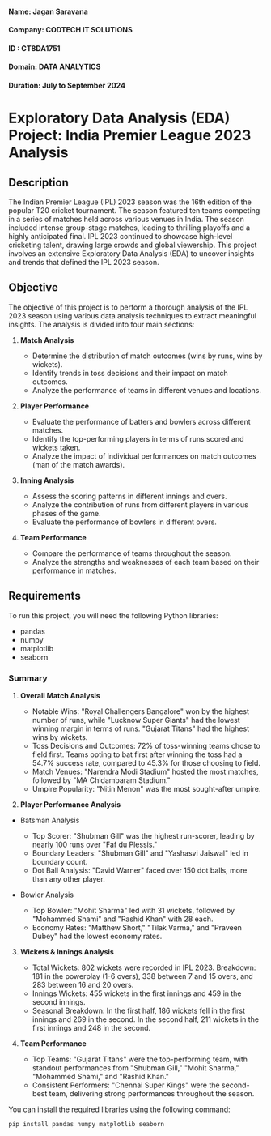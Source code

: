 #### Name: Jagan Saravana

#### Company: CODTECH IT SOLUTIONS

#### ID : CT8DA1751

#### Domain: DATA ANALYTICS

#### Duration: July to September 2024

# Exploratory Data Analysis (EDA) Project: India Premier League 2023 Analysis

## Description
The Indian Premier League (IPL) 2023 season was the 16th edition of the popular T20 cricket tournament. The season featured ten teams competing in a series of matches held across various venues in India. The season included intense group-stage matches, leading to thrilling playoffs and a highly anticipated final. IPL 2023 continued to showcase high-level cricketing talent, drawing large crowds and global viewership. This project involves an extensive Exploratory Data Analysis (EDA) to uncover insights and trends that defined the IPL 2023 season.

## Objective
The objective of this project is to perform a thorough analysis of the IPL 2023 season using various data analysis techniques to extract meaningful insights. The analysis is divided into four main sections:

1. **Match Analysis**
    - Determine the distribution of match outcomes (wins by runs, wins by wickets).
    - Identify trends in toss decisions and their impact on match outcomes.
    - Analyze the performance of teams in different venues and locations.

2. **Player Performance**
    - Evaluate the performance of batters and bowlers across different matches.
    - Identify the top-performing players in terms of runs scored and wickets taken.
    - Analyze the impact of individual performances on match outcomes (man of the match awards).

3. **Inning Analysis**
    - Assess the scoring patterns in different innings and overs.
    - Analyze the contribution of runs from different players in various phases of the game.
    - Evaluate the performance of bowlers in different overs.

4. **Team Performance**
    - Compare the performance of teams throughout the season.
    - Analyze the strengths and weaknesses of each team based on their performance in matches.

## Requirements
To run this project, you will need the following Python libraries:
- pandas
- numpy
- matplotlib
- seaborn

### Summary

1. **Overall Match Analysis**
    - Notable Wins: "Royal Challengers Bangalore" won by the highest number of runs, while "Lucknow Super Giants" had the lowest winning margin in terms of runs. "Gujarat Titans" had the highest wins by wickets.
    - Toss Decisions and Outcomes: 72% of toss-winning teams chose to field first. Teams opting to bat first after winning the toss had a 54.7% success rate, compared to 45.3% for those choosing to field.
    - Match Venues: "Narendra Modi Stadium" hosted the most matches, followed by "MA Chidambaram Stadium."
    - Umpire Popularity: "Nitin Menon" was the most sought-after umpire.
      
2. **Player Performance Analysis**
- Batsman Analysis
  
   - Top Scorer: "Shubman Gill" was the highest run-scorer, leading by nearly 100 runs over "Faf du Plessis."
   - Boundary Leaders: "Shubman Gill" and "Yashasvi Jaiswal" led in boundary count.
   - Dot Ball Analysis: "David Warner" faced over 150 dot balls, more than any other player.
     
- Bowler Analysis
  
   - Top Bowler: "Mohit Sharma" led with 31 wickets, followed by "Mohammed Shami" and "Rashid Khan" with 28 each.
   - Economy Rates: "Matthew Short," "Tilak Varma," and "Praveen Dubey" had the lowest economy rates.
     
3. **Wickets & Innings Analysis**
    - Total Wickets: 802 wickets were recorded in IPL 2023. Breakdown: 181 in the powerplay (1-6 overs), 338 between 7 and 15 overs, and 283 between 16 and 20 overs.
    - Innings Wickets: 455 wickets in the first innings and 459 in the second innings.
    - Seasonal Breakdown: In the first half, 186 wickets fell in the first innings and 269 in the second. In the second half, 211 wickets in the first innings and 248 in the second.
      
4. **Team Performance**
    - Top Teams: "Gujarat Titans" were the top-performing team, with standout performances from "Shubman Gill," "Mohit Sharma," "Mohammed Shami," and "Rashid Khan."
    - Consistent Performers: "Chennai Super Kings" were the second-best team, delivering strong performances throughout the season.

You can install the required libraries using the following command:
```bash
pip install pandas numpy matplotlib seaborn
